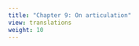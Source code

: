 ```yaml
---
title: "Chapter 9: On articulation"
view: translations
weight: 10
---
```

<!--
{{< lang "en" />}}{{< lang />}}
{{< lang "fr" />}}{{< lang />}} -->
